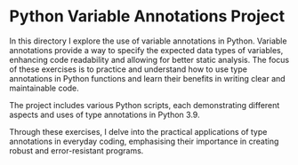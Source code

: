 # Python Variable Annotations Project

In this directory I explore the use of variable annotations in Python. Variable annotations provide a way to specify the expected data types of variables, enhancing code readability and allowing for better static analysis. The focus of these exercises is to practice and understand how to use type annotations in Python functions and learn their benefits in writing clear and maintainable code.

The project includes various Python scripts, each demonstrating different aspects and uses of type annotations in Python 3.9.

Through these exercises, I delve into the practical applications of type annotations in everyday coding, emphasising their importance in creating robust and error-resistant programs.
